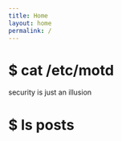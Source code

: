 ```yaml
---
title: Home
layout: home
permalink: /
---
```


# $ cat /etc/motd
security is just an illusion
# $ ls posts
